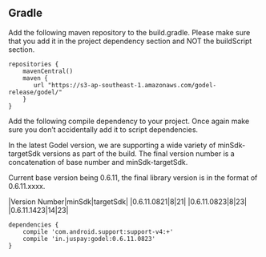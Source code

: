 ## Gradle

Add the following maven repository to the build.gradle. Please make sure that you add it in the project dependency section and NOT the buildScript section.

```
repositories {
    mavenCentral()
    maven {
       url "https://s3-ap-southeast-1.amazonaws.com/godel-release/godel/"
    }
}
```

Add the following compile dependency to your project. Once again make sure you don’t accidentally add it to script dependencies.

In the latest Godel version, we are supporting a wide variety of minSdk-targetSdk versions as part of the build. The final version number is a concatenation of base number and minSdk-targetSdk.

Current base version being 0.6.11, the final library version is in the format of 0.6.11.xxxx.

|Version Number|minSdk|targetSdk|
|0.6.11.0821|8|21|
|0.6.11.0823|8|23|
|0.6.11.1423|14|23|


```
dependencies {
    compile 'com.android.support:support-v4:+'
    compile 'in.juspay:godel:0.6.11.0823'
}
```
